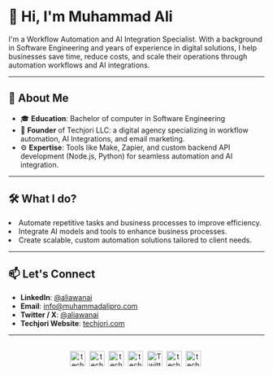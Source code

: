 <!--<img src="./icons/muhammadali-pro-banner.png" alt="Github Banner">-->
# 👋 Hi, I'm Muhammad Ali

<p>I'm a Workflow Automation and AI Integration Specialist. With a background in Software Engineering and years of experience in digital solutions, I help businesses save time, reduce costs, and scale their operations through automation workflows and AI integrations.</p>

---

## 🚀 About Me
<ul>
  <li>🎓 <strong>Education</strong>: Bachelor of computer in Software Engineering</li>
  <li>🏢 <strong>Founder</strong> of Techjori LLC: a digital agency specializing in workflow automation, AI Integrations, and email marketing.</li>
  <li>⚙️ <strong>Expertise</strong>: Tools like Make, Zapier, and custom backend API development (Node.js, Python) for seamless automation and AI integration.</li>
</ul>

---

## 🛠️ What I do?
<li>Automate repetitive tasks and business processes to improve efficiency.</li>
<li>Integrate AI models and tools to enhance business processes.</li>
<li>Create scalable, custom automation solutions tailored to client needs.</li>


---

<h2>📫 Let's Connect</h2>
<ul>
  <li><strong>LinkedIn</strong>: <a href="https://www.linkedin.com/in/aliawanai/">@aliawanai</a></li>
  <li><strong>Email</strong>: <a href="mailto:info@muhammadalipro.com">info@muhammadalipro.com</a></li>
  <li><strong>Twitter / X</strong>: <a href="https://x.com/aliawanai">@aliawanai</a></li>
  <li><strong>Techjori Website</strong>: <a href="https://techjori.com">techjori.com</a></li>
</ul>

---


<br/>
<div align="center">
<a href="https://www.youtube.com/@techjori?sub_confirmation=1" target="blank"><img align="center" src="https://cdn.jsdelivr.net/npm/simple-icons@3.0.1/icons/youtube.svg" alt="techjori Youtube Channel" height="30" width="30" /></a>&nbsp;
<a href="https://www.instagram.com/techjori/" target="blank"><img align="center" src="https://cdn.jsdelivr.net/npm/simple-icons@3.0.1/icons/instagram.svg" alt="techjori Instagram" height="30" width="30" /></a>&nbsp;
<a href="https://www.tiktok.com/@techjori" target="blank"><img align="center" src="https://cdn.jsdelivr.net/npm/simple-icons@3.0.1/icons/tiktok.svg" alt="techjori Tiktok" height="30" width="30" /></a>&nbsp;
<a href="https://www.pinterest.com/techjori" target="blank"><img align="center" src="https://cdn.jsdelivr.net/npm/simple-icons@3.0.1/icons/pinterest.svg" alt="techjori Pinterest" height="30" width="30" /></a>&nbsp;
<a href="https://twitter.com/muhammadali_pro" target="blank"><img align="center" src="https://cdn.jsdelivr.net/npm/simple-icons@3.0.1/icons/twitter.svg" alt="Twitter Profile" height="30" width="30" /></a>&nbsp;
<a href="https://medium.com/@techjori" target="blank"><img align="center" src="https://cdn.jsdelivr.net/npm/simple-icons@3.0.1/icons/medium.svg" alt="techjori Medium" height="30" width="30" /></a>&nbsp;
<a href="https://dev.to/techjori" target="blank"><img align="center" src="https://simpleicons.org/icons/devdotto.svg" alt="techjori Dev.to profile" height="30" width="30" /></a>&nbsp;
</div>
<br/>
